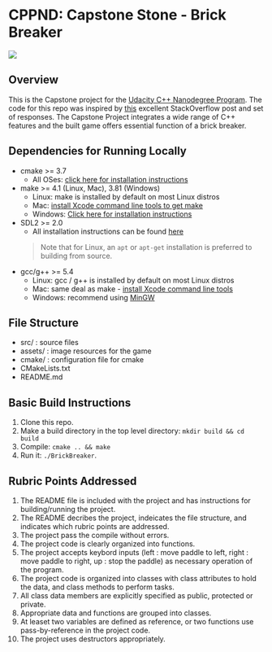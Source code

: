# CPPND: Capstone Stone - Brick Breaker

<img src="brick_breaker.gif"/>

## Overview
This is the Capstone project for the [Udacity C++ Nanodegree Program](https://www.udacity.com/course/c-plus-plus-nanodegree--nd213). The code for this repo was inspired by [this](https://codereview.stackexchange.com/questions/212296/snake-game-in-c-with-sdl) excellent StackOverflow post and set of responses.
The Capstone Project integrates a wide range of C++ features and the built game offers essential function of a brick breaker.  

## Dependencies for Running Locally
* cmake >= 3.7
  * All OSes: [click here for installation instructions](https://cmake.org/install/)
* make >= 4.1 (Linux, Mac), 3.81 (Windows)
  * Linux: make is installed by default on most Linux distros
  * Mac: [install Xcode command line tools to get make](https://developer.apple.com/xcode/features/)
  * Windows: [Click here for installation instructions](http://gnuwin32.sourceforge.net/packages/make.htm)
* SDL2 >= 2.0
  * All installation instructions can be found [here](https://wiki.libsdl.org/Installation)
  >Note that for Linux, an `apt` or `apt-get` installation is preferred to building from source. 
* gcc/g++ >= 5.4
  * Linux: gcc / g++ is installed by default on most Linux distros
  * Mac: same deal as make - [install Xcode command line tools](https://developer.apple.com/xcode/features/)
  * Windows: recommend using [MinGW](http://www.mingw.org/)

## File Structure
* src/ : source files
* assets/ : image resources for the game 
* cmake/ : configuration file for cmake
* CMakeLists.txt  
* README.md 

## Basic Build Instructions

1. Clone this repo.
2. Make a build directory in the top level directory: `mkdir build && cd build`
3. Compile: `cmake .. && make`
4. Run it: `./BrickBreaker`.


## Rubric Points Addressed
1. The README file is included with the project and has instructions for building/running the project.  
2. The README decribes the project, indeicates the file structure, and indicates which rubric points are addressed.
3. The project pass the compile without errors. 
4. The project code is clearly organized into functions. 
5. The project accepts keybord inputs (left : move paddle to left, right : move paddle to right, up : stop the paddle) as necessary operation of the program.
6. The project code is organized into classes with class attributes to hold the data, and class methods to perform tasks.
7. All class data members are explicitly specified as public, protected or private.
8. Appropriate data and functions are grouped into classes.
9. At leaset two variables are defined as reference, or two functions use pass-by-reference in the project code.
10. The project uses destructors appropriately.




